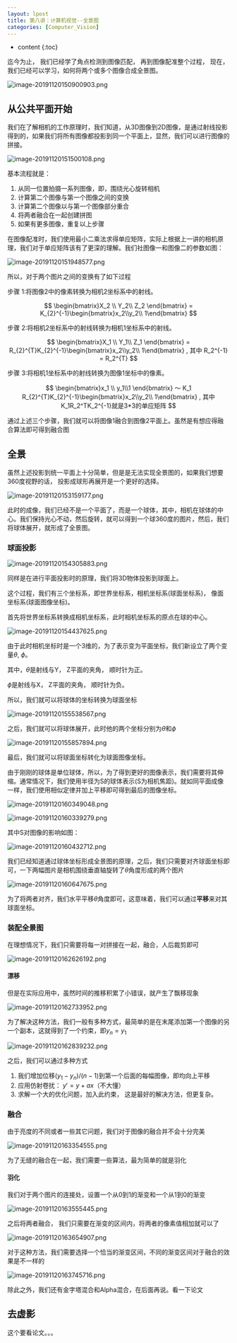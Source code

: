 ```yaml
---
layout: lpost
title: 第八讲：计算机视觉--全景图
categories: [Computer_Vision]
---
```


* content
{:toc}


迄今为止， 我们已经学了角点检测到图像匹配， 再到图像配准整个过程， 现在，我们已经可以学习，如何将两个或多个图像合成全景图。



![image-20191120150900903.png](../posts/2019-11-19-%E7%AC%AC%E5%85%AB%E8%AE%B2%EF%BC%9A%E8%AE%A1%E7%AE%97%E6%9C%BA%E8%A7%86%E8%A7%89--%E5%85%A8%E6%99%AF%E5%9B%BE/image-20191120150900903.png)

## 从公共平面开始

我们在了解相机的工作原理时，我们知道，从3D图像到2D图像，是通过射线投影得到的，如果我们将所有图像都投影到同一个平面上，显然，我们可以进行图像的拼接。

![image-20191120151500108.png](../posts/2019-11-19-%E7%AC%AC%E5%85%AB%E8%AE%B2%EF%BC%9A%E8%AE%A1%E7%AE%97%E6%9C%BA%E8%A7%86%E8%A7%89--%E5%85%A8%E6%99%AF%E5%9B%BE/image-20191120151500108.png)

基本流程就是：

1. 从同一位置拍摄一系列图像，即，围绕光心旋转相机
2. 计算第二个图像与第一个图像之间的变换
3. 计算第二个图像以与第一个图像部分重合
4. 将两者融合在一起创建拼图
5. 如果有更多图像，重复以上步骤

在图像配准时，我们使用最小二乘法求得单应矩阵，实际上根据上一讲的相机原理，我们对于单应矩阵该有了更深的理解。我们社图像一和图像二的参数如图：

![image-20191120151948577.png](../posts/2019-11-19-%E7%AC%AC%E5%85%AB%E8%AE%B2%EF%BC%9A%E8%AE%A1%E7%AE%97%E6%9C%BA%E8%A7%86%E8%A7%89--%E5%85%A8%E6%99%AF%E5%9B%BE/image-20191120151948577.png)

所以，对于两个图片之间的变换有了如下过程

步骤 1:将图像2中的像素转换为相机2坐标系中的射线。

$$
\begin{bmatrix}X_2 \\ Y_2\\ Z_2 \end{bmatrix} = K_{2}^{-1}\begin{bmatrix}x_2\\y_2\\ 1\end{bmatrix}
$$

步骤 2:将相机2坐标系中的射线转换为相机1坐标系中的射线。

$$
\begin{bmatrix}X_1 \\ Y_1\\ Z_1 \end{bmatrix} = R_{2}^{T}K_{2}^{-1}\begin{bmatrix}x_2\\y_2\\ 1\end{bmatrix}
, 其中 R_2^{-1} = R_2^{T}
$$

步骤 3:将相机1坐标系中的射线转换为图像1坐标中的像素。

$$
\begin{bmatrix}x_1 \\ y_1\\1 \end{bmatrix} ～  K_1 R_{2}^{T}K_{2}^{-1}\begin{bmatrix}x_2\\y_2\\ 1\end{bmatrix}
, 其中K_1R_2^TK_2^{-1}就是3*3的单应矩阵
$$

通过上述三个步骤，我们就可以将图像1融合到图像2平面上。虽然是有想应得融合算法即可得到融合图

## 全景

虽然上述投影到统一平面上十分简单，但是是无法实现全景图的，如果我们想要360度视野的话， 投影成球形再展开是一个更好的选择。

![image-20191120153159177.png](../posts/2019-11-19-%E7%AC%AC%E5%85%AB%E8%AE%B2%EF%BC%9A%E8%AE%A1%E7%AE%97%E6%9C%BA%E8%A7%86%E8%A7%89--%E5%85%A8%E6%99%AF%E5%9B%BE/image-20191120153159177.png)

此时的成像，我们已经不是一个平面了，而是一个球体，其中，相机在球体的中心。我们保持光心不动，然后旋转，就可以得到一个球360度的图片，然后，我们将球体展开，就形成了全景图。

### 球面投影

![image-20191120154305883.png](../posts/2019-11-19-%E7%AC%AC%E5%85%AB%E8%AE%B2%EF%BC%9A%E8%AE%A1%E7%AE%97%E6%9C%BA%E8%A7%86%E8%A7%89--%E5%85%A8%E6%99%AF%E5%9B%BE/image-20191120154305883.png)

同样是在进行平面投影时的原理，我们将3D物体投影到球面上。

这个过程，我们有三个坐标系，即世界坐标系，相机坐标系(球面坐标系)， 像面坐标系(球面图像坐标)。

首先将世界坐标系转换成相机坐标系，此时相机坐标系的原点在球的中心。

![image-20191120154437625.png](../posts/2019-11-19-%E7%AC%AC%E5%85%AB%E8%AE%B2%EF%BC%9A%E8%AE%A1%E7%AE%97%E6%9C%BA%E8%A7%86%E8%A7%89--%E5%85%A8%E6%99%AF%E5%9B%BE/image-20191120154437625.png)

由于此时相机坐标时是一个3维的，为了表示变为平面坐标，我们新设立了两个变量$\theta$, $\phi$。

其中，$\theta$是射线与Y， Z平面的夹角， 顺时针为正。

$\phi$是射线与X， Z平面的夹角， 顺时针为负。

所以，我们就可以将球体的坐标转换为球面坐标

![image-20191120155538567.png](../posts/2019-11-19-%E7%AC%AC%E5%85%AB%E8%AE%B2%EF%BC%9A%E8%AE%A1%E7%AE%97%E6%9C%BA%E8%A7%86%E8%A7%89--%E5%85%A8%E6%99%AF%E5%9B%BE/image-20191120155538567.png)

之后，我们就可以将球体展开，此时他的两个坐标分别为$\theta$和$\phi$

![image-20191120155857894.png](../posts/2019-11-19-%E7%AC%AC%E5%85%AB%E8%AE%B2%EF%BC%9A%E8%AE%A1%E7%AE%97%E6%9C%BA%E8%A7%86%E8%A7%89--%E5%85%A8%E6%99%AF%E5%9B%BE/image-20191120155857894.png)

最后，我们就可以将球面坐标转化为球面图像坐标。

由于刚刚的球体是单位球体，所以，为了得到更好的图像表示，我们需要将其伸缩。通常情况下，我们使用半径为S的球体表示(S为相机焦距)。就如同平面成像一样，我们使用相似定律并加上平移即可得到最后的图像坐标。

![image-20191120160349048.png](../posts/2019-11-19-%E7%AC%AC%E5%85%AB%E8%AE%B2%EF%BC%9A%E8%AE%A1%E7%AE%97%E6%9C%BA%E8%A7%86%E8%A7%89--%E5%85%A8%E6%99%AF%E5%9B%BE/image-20191120160349048.png)

![image-20191120160339279.png](../posts/2019-11-19-%E7%AC%AC%E5%85%AB%E8%AE%B2%EF%BC%9A%E8%AE%A1%E7%AE%97%E6%9C%BA%E8%A7%86%E8%A7%89--%E5%85%A8%E6%99%AF%E5%9B%BE/image-20191120160339279.png)

其中S对图像的影响如图：

![image-20191120160432712.png](../posts/2019-11-19-%E7%AC%AC%E5%85%AB%E8%AE%B2%EF%BC%9A%E8%AE%A1%E7%AE%97%E6%9C%BA%E8%A7%86%E8%A7%89--%E5%85%A8%E6%99%AF%E5%9B%BE/image-20191120160432712.png)

我们已经知道通过球体坐标形成全景图的原理，之后，我们只需要对齐球面坐标即可，一下两幅图片是相机围绕垂直轴旋转了$\theta$角度形成的两个图片

![image-20191120160647675.png](../posts/2019-11-19-%E7%AC%AC%E5%85%AB%E8%AE%B2%EF%BC%9A%E8%AE%A1%E7%AE%97%E6%9C%BA%E8%A7%86%E8%A7%89--%E5%85%A8%E6%99%AF%E5%9B%BE/image-20191120160647675.png)

为了将两者对齐，我们水平平移$\theta$角度即可，这意味着，我们可以通过**平移**来对其球面坐标。

### 装配全景图

在理想情况下，我们只需要将每一对拼接在一起，融合，人后裁剪即可

![image-20191120162626192.png](../posts/2019-11-19-%E7%AC%AC%E5%85%AB%E8%AE%B2%EF%BC%9A%E8%AE%A1%E7%AE%97%E6%9C%BA%E8%A7%86%E8%A7%89--%E5%85%A8%E6%99%AF%E5%9B%BE/image-20191120162626192.png)

#### 漂移

但是在实际应用中，虽然时间的推移积累了小错误，就产生了飘移现象

![image-20191120162733952.png](../posts/2019-11-19-%E7%AC%AC%E5%85%AB%E8%AE%B2%EF%BC%9A%E8%AE%A1%E7%AE%97%E6%9C%BA%E8%A7%86%E8%A7%89--%E5%85%A8%E6%99%AF%E5%9B%BE/image-20191120162733952.png)

为了解决这种方法，我们一般有多种方式，最简单的是在末尾添加第一个图像的另一个副本，这就得到了一个约束，即$y_{n} = y_{1}$

![image-20191120162839232.png](../posts/2019-11-19-%E7%AC%AC%E5%85%AB%E8%AE%B2%EF%BC%9A%E8%AE%A1%E7%AE%97%E6%9C%BA%E8%A7%86%E8%A7%89--%E5%85%A8%E6%99%AF%E5%9B%BE/image-20191120162839232.png)

之后，我们可以通过多种方式

1. 我们增加位移$(y_{1}-y_{n})/(n-1)$到第一个后面的每幅图像，即均向上平移
2. 应用仿射卷扰： ${y}' = y + ax$（不大懂）
3. 求解一个大的优化问题，加入此约束， 这是最好的解决方法，但更复杂。

### 融合

由于亮度的不同或者一些其它问题，我们对于图像的融合并不会十分完美

![image-20191120163354555.png](../posts/2019-11-19-%E7%AC%AC%E5%85%AB%E8%AE%B2%EF%BC%9A%E8%AE%A1%E7%AE%97%E6%9C%BA%E8%A7%86%E8%A7%89--%E5%85%A8%E6%99%AF%E5%9B%BE/image-20191120163354555.png)

为了无缝的融合在一起，我们需要一些算法，最为简单的就是羽化

#### 羽化

我们对于两个图片的连接处，设置一个从0到1的渐变和一个从1到0的渐变

![image-20191120163555445.png](../posts/2019-11-19-%E7%AC%AC%E5%85%AB%E8%AE%B2%EF%BC%9A%E8%AE%A1%E7%AE%97%E6%9C%BA%E8%A7%86%E8%A7%89--%E5%85%A8%E6%99%AF%E5%9B%BE/image-20191120163555445.png)

之后将两者融合， 我们只需要在渐变的区间内，将两者的像素值相加就可以了

![image-20191120163654907.png](../posts/2019-11-19-%E7%AC%AC%E5%85%AB%E8%AE%B2%EF%BC%9A%E8%AE%A1%E7%AE%97%E6%9C%BA%E8%A7%86%E8%A7%89--%E5%85%A8%E6%99%AF%E5%9B%BE/image-20191120163654907.png)

对于这种方法，我们需要选择一个恰当的渐变区间，不同的渐变区间对于融合的效果是不一样的

![image-20191120163745716.png](../posts/2019-11-19-%E7%AC%AC%E5%85%AB%E8%AE%B2%EF%BC%9A%E8%AE%A1%E7%AE%97%E6%9C%BA%E8%A7%86%E8%A7%89--%E5%85%A8%E6%99%AF%E5%9B%BE/image-20191120163745716.png)

除此之外，我们还有金字塔混合和Alpha混合，在后面再说。看一下论文



## 去虚影

这个要看论文。。。

